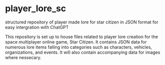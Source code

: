 # player_lore_sc
structured repository of player made lore for star citizen in JSON format for easy intergration with ChatGPT

This repository is set up to house files related to player lore creation for the space multiplayer online game, Star Citizen. It contains JSON data for numerous lore items falling into categories such as characters, vehicles, organizations, and events. It will also contain accompanying data for images where nessecary. 
